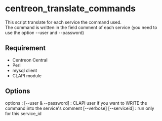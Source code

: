 # centreon_translate_commands

This script translate for each service the command used. <br>
The command is written in the field comment of each service (you need to use the option --user and --password)

## Requirement

  - Centreon Central
  - Perl
  - mysql client
  - CLAPI module

## Options
options : [--user & --password] : CLAPI user if you want to WRITE the command into the service's comment
          [--verbose]
          [--serviceid] : run only for this service_id

